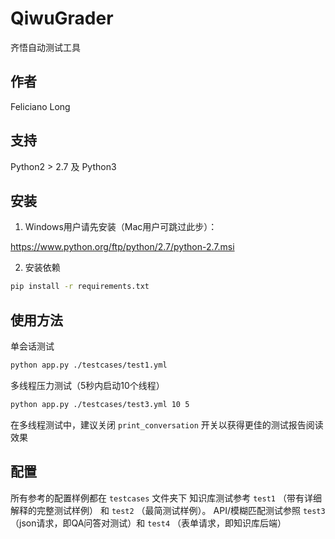 # QiwuGrader
齐悟自动测试工具

## 作者

Feliciano Long

## 支持

Python2 > 2.7 及 Python3

## 安装

1. Windows用户请先安装（Mac用户可跳过此步）：

https://www.python.org/ftp/python/2.7/python-2.7.msi

2. 安装依赖

``` bash
pip install -r requirements.txt
```

## 使用方法

单会话测试

``` bash
python app.py ./testcases/test1.yml
```

多线程压力测试（5秒内启动10个线程）

``` bash
python app.py ./testcases/test3.yml 10 5
```

在多线程测试中，建议关闭 `print_conversation` 开关以获得更佳的测试报告阅读效果

## 配置

所有参考的配置样例都在 `testcases` 文件夹下
知识库测试参考 `test1` （带有详细解释的完整测试样例） 和 `test2` （最简测试样例）。 API/模糊匹配测试参照 `test3` （json请求，即QA问答对测试）和 `test4` （表单请求，即知识库后端）
